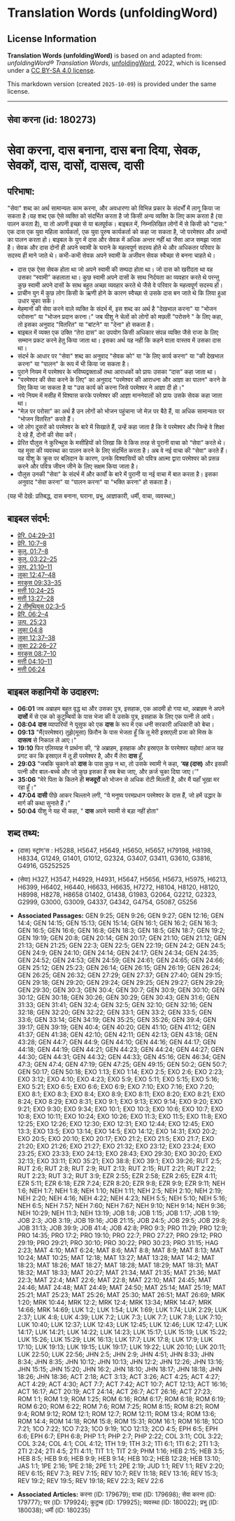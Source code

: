 # Translation Words (unfoldingWord)

## License Information

**Translation Words (unfoldingWord)** is based on and adapted from: _unfoldingWord® Translation Words_, [unfoldingWord](https://unfoldingword.org/utw), 2022, which is licensed under a [CC BY-SA 4.0 license](https://creativecommons.org/licenses/by-sa/4.0/legalcode.en).

This markdown version (created `2025-10-09`) is provided under the same license.



--------------------------------

## सेवा करना (id: 180273)

सेवा करना, दास बनाना, दास बना दिया, सेवक, सेवकों, दास, दासों, दासत्व, दासी
==========================================================================

परिभाषा:
--------

"सेवा" शब्द का अर्थ सामान्यतः काम करना, और अवधारणा को विभिन्न प्रकार के संदर्भों में लागू किया जा सकता है।यह शब्द एक ऐसे व्यक्ति को संदर्भित करता है जो किसी अन्य व्यक्ति के लिए काम करता है (या पालन करता है), या तो अपनी इच्छा से या बलपूर्वक। बाइबल में, निम्नलिखित लोगों में से किसी को "दास:" एक दास एक युवा महिला कार्यकर्ता, एक युवा पुरुष कार्यकर्ता को कहा जा सकता है, जो परमेश्वर और अन्यों का पालन करता हो। बाइबल के युग में दास और सेवक में अधिक अन्तर नहीं था जैसा आज समझा जाता है। सेवक और दास दोनों ही अपने स्वामी के घराने के महत्वपूर्ण सदस्य होते थे और अधिकतर परिवार के सदस्य ही माने जाते थे। कभी\-कभी सेवक अपने स्वामी के अजीवन सेवक स्वैच्छा से बनना चाहते थे।

* दास एक ऐसा सेवक होता था जो अपने स्वामी की सम्पदा होता था। जो दास को खरीदता था वह उसका “स्वामी” कहलाता था। कुछ स्वामी अपने दासों के साथ निर्दयता का व्यवहार करते थे परन्तु कुछ स्वामी अपने दासों के साथ बहुत अच्छा व्यवहार करते थे जैसे वे परिवार के महत्वपूर्ण सदस्य हों।
* प्राचीन युग में कुछ लोग किसी के ऋणी होने के कारण स्वैच्छा से उसके दास बन जाते थे कि लिया हुआ उधार चुका सकें।
* मेहमानों की सेवा करने वाले व्यक्ति के संदर्भ में, इस शब्द का अर्थ है "देखभाल करना" या "भोजन परोसना" या "भोजन प्रदान करना।" जब यीशु ने चेलों को लोगों को मछली "परोसने " के लिए कहा, तो इसका अनुवाद "वितरित" या "बांटने" या "देना" हो सकता है।
* बाइबल में व्यक्त एक उक्ति “तेरा दास” का उपयोग किसी अधिकार संपन्न व्यक्ति जैसे राजा के लिए सम्मान प्रकट करने हेतु किया जाता था। इसका अर्थ यह नहीं कि कहने वाला वास्तव में उसका दास था।
* संदर्भ के आधार पर "सेवा" शब्द का अनुवाद "सेवक को" या "के लिए कार्य करना" या "की देखभाल करना" या "पालन" के रूप में भी किया जा सकता है।
* पुराने नियम में परमेश्वर के भविष्यद्वक्ताओं तथा आराधकों को प्रायः उसका “दास” कहा जाता था।
* "परमेश्वर की सेवा करने के लिए" का अनुवाद "परमेश्वर की आराधना और आज्ञा का पालन" करने के लिए किया जा सकता है या "उस कार्य को करना जिसे परमेश्वर ने आज्ञा दी हो।"
* नये नियम में मसीह में विश्वास करके परमेश्वर की आज्ञा माननेवालों को प्रायः उसके सेवक कहा जाता था।
* "मेज़ पर परोसा" का अर्थ है उन लोगों को भोजन पहुंचाना जो मेज़ पर बैठे हैं, या अधिक सामान्यतः पर "भोजन वितरित" करते हैं।
* जो लोग दूसरों को परमेश्वर के बारे में सिखाते हैं, उन्हें कहा जाता है कि वे परमेश्वर और जिन्हे वे शिक्षा दे रहे हैं, दोनों की सेवा करें।
* प्रेरित पौलुस ने कुरिन्थुस के मसीहियों को लिखा कि वे किस तरह से पुरानी वाचा को “सेवा” करते थे। यह मूसा की व्यवस्था का पालन करने के लिए संदर्भित करता है। अब वे नई वाचा की "सेवा" करते हैं। यह यीशु के क्रूस पर बलिदान के कारण, उनके विश्वासियों को पवित्र आत्मा द्वारा परमेश्वर को प्रसन्न करने और पवित्र जीवन जीने के लिए सक्षम किया जाता है।
* पौलुस उनकी "सेवा" के संदर्भ में और कार्यों के बारे में पुरानी या नई वाचा में बात करता है। इसका अनुवाद "सेवा करना" या "पालन करना" या "भक्ति करना" हो सकता है।

(यह भी देखें: प्रतिबद्ध, दास बनाना, घराना, प्रभु, आज्ञाकारी, धर्मी, वाचा, व्यवस्था,)

बाइबल संदर्भ:
-------------

* [प्रेरि. 04:29–31](https://ref.ly/Acts4:29-Acts4:31)
* [प्रेरि. 10:7–8](https://ref.ly/Acts10:7-Acts10:8)
* [कुलु. 01:7–8](https://ref.ly/Col1:7-Col1:8)
* [कुलु. 03:22–25](https://ref.ly/Col3:22-Col3:25)
* [उत्प. 21:10–11](https://ref.ly/Gen21:10-Gen21:11)
* [लूका 12:47–48](https://ref.ly/Luke12:47-Luke12:48)
* [मरकुस 09:33–35](https://ref.ly/Mark9:33-Mark9:35)
* [मत्ती 10:24–25](https://ref.ly/Matt10:24-Matt10:25)
* [मत्ती 13:27–28](https://ref.ly/Matt13:27-Matt13:28)
* [2 तीमुथियुस 02:3–5](https://ref.ly/2Tim0:0)
* [प्रेरि. 06:2–4](https://ref.ly/Acts6:2-Acts6:4)
* [उत्प. 25:23](https://ref.ly/Gen25:23)
* [लूका 04:8](https://ref.ly/Luke4:8)
* [लूका 12:37–38](https://ref.ly/Luke0:0)
* [लूका 22:26–27](https://ref.ly/Luke22:26-Luke22:27)
* [मरकुस 08:7–10](https://ref.ly/Mark8:7-Mark8:10)
* [मत्ती 04:10–11](https://ref.ly/Matt4:10-Matt4:11)
* [मत्ती 06:24](https://ref.ly/Matt6:24)

बाइबल कहानियों के उदाहरण:
-------------------------

* **06:01** जब अब्राहम बहुत वृद्ध था और उसका पुत्र, इसहाक, एक आदमी हो गया था, अब्राहम ने अपने **दासों** में से एक को कुटुम्बियों के पास भेजा की वे उसके पुत्र, इसहाक के लिए एक पत्नी ले आये।
* **08:04** **दास** व्यापारियों ने यूसुफ को एक **दास** के रूप में एक धनी सरकारी अधिकारी को बेचा।
* **09:13** "मैं(परमेश्वर) तुझे(मूसा) फ़िरौन के पास भेजता हूँ कि तू मेरी इस्राएली प्रजा को मिस्र के **दासत्व** से निकाल ले आए।"
* **19:10** फिर एलिय्याह ने प्रार्थना की, “हे अब्राहम, इसहाक और इस्राएल के परमेश्‍वर यहोवा! आज यह प्रगट कर कि इस्राएल में तू ही परमेश्‍वर है, और मैं तेरा **दास** हूँ,
* **29:03** "जबकि चुकाने को **दास** के पास कुछ न था, तो उसके स्वामी ने कहा, ‘**यह (दास)** और इसकी पत्नी और बाल\-बच्‍चे और जो कुछ इसका है सब बेचा जाए, और क़र्ज चुका दिया जाए।’"
* **35:06** "मेरे पिता के कितने ही **मजदूरों** को भोजन से अधिक रोटी मिलती है, और मैं यहाँ भूखा मर रहा हूँ।"
* **47:04** **दासी** पीछे आकर चिल्‍लाने लगी, “ये मनुष्य परमप्रधान परमेश्‍वर के दास हैं, जो हमें उद्धार के मार्ग की कथा सुनाते हैं।”
* **50:04** यीशु ने यह भी कहा, " **दास** अपने स्वामी से बड़ा नहीं होता"

शब्द तथ्य:
----------

* (दास) स्ट्रांग'स : H5288, H5647, H5649, H5650, H5657, H79198, H8198, H8334, G1249, G1401, G1012, G2324, G3407, G3411, G3610, G3816, G4916, G5252525
* (सेवा) H327, H3547, H4929, H4931, H5647, H5656, H5673, H5975, H6213, H6399, H6402, H6440, H6633, H6635, H7272, H8104, H8120, H8120, H8998, H8278, H8658 G1402, G1438, G1983, G2064, G2212, G2323, G2999, G3000, G3009, G4337, G4342, G4754, G5087, G5256

* **Associated Passages:** GEN 9:25; GEN 9:26; GEN 9:27; GEN 12:16; GEN 14:4; GEN 14:15; GEN 15:13; GEN 15:14; GEN 16:1; GEN 16:2; GEN 16:3; GEN 16:5; GEN 16:6; GEN 16:8; GEN 18:3; GEN 18:5; GEN 18:7; GEN 19:2; GEN 19:19; GEN 20:8; GEN 20:14; GEN 20:17; GEN 21:10; GEN 21:12; GEN 21:13; GEN 21:25; GEN 22:3; GEN 22:5; GEN 22:19; GEN 24:2; GEN 24:5; GEN 24:9; GEN 24:10; GEN 24:14; GEN 24:17; GEN 24:34; GEN 24:35; GEN 24:52; GEN 24:53; GEN 24:59; GEN 24:61; GEN 24:65; GEN 24:66; GEN 25:12; GEN 25:23; GEN 26:14; GEN 26:15; GEN 26:19; GEN 26:24; GEN 26:25; GEN 26:32; GEN 27:29; GEN 27:37; GEN 27:40; GEN 29:15; GEN 29:18; GEN 29:20; GEN 29:24; GEN 29:25; GEN 29:27; GEN 29:29; GEN 29:30; GEN 30:3; GEN 30:4; GEN 30:7; GEN 30:9; GEN 30:10; GEN 30:12; GEN 30:18; GEN 30:26; GEN 30:29; GEN 30:43; GEN 31:6; GEN 31:33; GEN 31:41; GEN 32:4; GEN 32:5; GEN 32:10; GEN 32:16; GEN 32:18; GEN 32:20; GEN 32:22; GEN 33:1; GEN 33:2; GEN 33:5; GEN 33:6; GEN 33:14; GEN 34:19; GEN 35:25; GEN 35:26; GEN 39:4; GEN 39:17; GEN 39:19; GEN 40:4; GEN 40:20; GEN 41:10; GEN 41:12; GEN 41:37; GEN 41:38; GEN 42:10; GEN 42:11; GEN 42:13; GEN 43:18; GEN 43:28; GEN 44:7; GEN 44:9; GEN 44:10; GEN 44:16; GEN 44:17; GEN 44:18; GEN 44:19; GEN 44:21; GEN 44:23; GEN 44:24; GEN 44:27; GEN 44:30; GEN 44:31; GEN 44:32; GEN 44:33; GEN 45:16; GEN 46:34; GEN 47:3; GEN 47:4; GEN 47:19; GEN 47:25; GEN 49:15; GEN 50:2; GEN 50:7; GEN 50:17; GEN 50:18; EXO 1:13; EXO 1:14; EXO 2:5; EXO 2:6; EXO 2:23; EXO 3:12; EXO 4:10; EXO 4:23; EXO 5:9; EXO 5:11; EXO 5:15; EXO 5:16; EXO 5:21; EXO 6:5; EXO 6:6; EXO 6:9; EXO 7:10; EXO 7:16; EXO 7:20; EXO 8:1; EXO 8:3; EXO 8:4; EXO 8:9; EXO 8:11; EXO 8:20; EXO 8:21; EXO 8:24; EXO 8:29; EXO 8:31; EXO 9:1; EXO 9:13; EXO 9:14; EXO 9:20; EXO 9:21; EXO 9:30; EXO 9:34; EXO 10:1; EXO 10:3; EXO 10:6; EXO 10:7; EXO 10:8; EXO 10:11; EXO 10:24; EXO 10:26; EXO 11:3; EXO 11:5; EXO 11:8; EXO 12:25; EXO 12:26; EXO 12:30; EXO 12:31; EXO 12:44; EXO 12:45; EXO 13:3; EXO 13:5; EXO 13:14; EXO 14:5; EXO 14:12; EXO 14:31; EXO 20:2; EXO 20:5; EXO 20:10; EXO 20:17; EXO 21:2; EXO 21:5; EXO 21:7; EXO 21:20; EXO 21:26; EXO 21:27; EXO 21:32; EXO 23:12; EXO 23:24; EXO 23:25; EXO 23:33; EXO 24:13; EXO 28:43; EXO 29:30; EXO 30:20; EXO 32:13; EXO 33:11; EXO 35:21; EXO 38:8; EXO 39:1; EXO 39:26; RUT 2:5; RUT 2:6; RUT 2:8; RUT 2:9; RUT 2:13; RUT 2:15; RUT 2:21; RUT 2:22; RUT 2:23; RUT 3:2; RUT 3:9; EZR 2:55; EZR 2:58; EZR 2:65; EZR 4:11; EZR 5:11; EZR 6:18; EZR 7:24; EZR 8:20; EZR 9:8; EZR 9:9; EZR 9:11; NEH 1:6; NEH 1:7; NEH 1:8; NEH 1:10; NEH 1:11; NEH 2:5; NEH 2:10; NEH 2:19; NEH 2:20; NEH 4:16; NEH 4:22; NEH 4:23; NEH 5:5; NEH 5:10; NEH 5:16; NEH 6:5; NEH 7:57; NEH 7:60; NEH 7:67; NEH 9:10; NEH 9:14; NEH 9:36; NEH 10:29; NEH 11:3; NEH 13:19; JOB 1:8; JOB 1:15; JOB 1:17; JOB 1:19; JOB 2:3; JOB 3:19; JOB 19:16; JOB 21:15; JOB 24:5; JOB 29:5; JOB 29:8; JOB 31:13; JOB 39:9; JOB 41:4; JOB 42:8; PRO 9:3; PRO 11:29; PRO 12:9; PRO 14:35; PRO 17:2; PRO 19:10; PRO 22:7; PRO 27:27; PRO 29:12; PRO 29:19; PRO 29:21; PRO 30:10; PRO 30:22; PRO 30:23; PRO 31:15; HAG 2:23; MAT 4:10; MAT 6:24; MAT 8:6; MAT 8:8; MAT 8:9; MAT 8:13; MAT 10:24; MAT 10:25; MAT 12:18; MAT 13:27; MAT 13:28; MAT 14:2; MAT 18:23; MAT 18:26; MAT 18:27; MAT 18:28; MAT 18:29; MAT 18:31; MAT 18:32; MAT 18:33; MAT 20:27; MAT 21:34; MAT 21:35; MAT 21:36; MAT 22:3; MAT 22:4; MAT 22:6; MAT 22:8; MAT 22:10; MAT 24:45; MAT 24:46; MAT 24:48; MAT 24:49; MAT 24:50; MAT 25:14; MAT 25:19; MAT 25:21; MAT 25:23; MAT 25:26; MAT 25:30; MAT 26:51; MAT 26:69; MRK 1:20; MRK 10:44; MRK 12:2; MRK 12:4; MRK 13:34; MRK 14:47; MRK 14:66; MRK 14:69; LUK 1:2; LUK 1:54; LUK 1:69; LUK 1:74; LUK 2:29; LUK 2:37; LUK 4:8; LUK 4:39; LUK 7:2; LUK 7:3; LUK 7:7; LUK 7:8; LUK 7:10; LUK 10:40; LUK 12:37; LUK 12:43; LUK 12:45; LUK 12:46; LUK 12:47; LUK 14:17; LUK 14:21; LUK 14:22; LUK 14:23; LUK 15:17; LUK 15:19; LUK 15:22; LUK 15:26; LUK 15:29; LUK 16:13; LUK 17:7; LUK 17:8; LUK 17:9; LUK 17:10; LUK 19:13; LUK 19:15; LUK 19:17; LUK 19:22; LUK 20:10; LUK 20:11; LUK 22:50; LUK 22:56; JHN 2:5; JHN 2:9; JHN 4:51; JHN 8:33; JHN 8:34; JHN 8:35; JHN 10:12; JHN 10:13; JHN 12:2; JHN 12:26; JHN 13:16; JHN 15:15; JHN 15:20; JHN 16:2; JHN 18:10; JHN 18:17; JHN 18:18; JHN 18:26; JHN 18:36; ACT 2:18; ACT 3:13; ACT 3:26; ACT 4:25; ACT 4:27; ACT 4:29; ACT 4:30; ACT 7:7; ACT 7:42; ACT 10:7; ACT 12:13; ACT 16:16; ACT 16:17; ACT 20:19; ACT 24:14; ACT 26:7; ACT 26:16; ACT 27:23; ROM 1:1; ROM 1:9; ROM 1:25; ROM 6:16; ROM 6:17; ROM 6:18; ROM 6:19; ROM 6:20; ROM 6:22; ROM 7:6; ROM 7:25; ROM 8:15; ROM 8:21; ROM 9:4; ROM 9:12; ROM 12:1; ROM 12:7; ROM 12:11; ROM 13:4; ROM 13:6; ROM 14:4; ROM 14:18; ROM 15:8; ROM 15:31; ROM 16:1; ROM 16:18; 1CO 7:21; 1CO 7:22; 1CO 7:23; 1CO 9:19; 1CO 12:13; 2CO 4:5; EPH 6:5; EPH 6:6; EPH 6:7; EPH 6:8; PHP 1:1; PHP 2:7; PHP 2:22; COL 3:11; COL 3:22; COL 3:24; COL 4:1; COL 4:12; 1TH 1:9; 1TH 3:2; 1TI 6:1; 1TI 6:2; 2TI 1:3; 2TI 2:24; 2TI 4:5; 2TI 4:11; TIT 1:1; TIT 2:9; PHM 1:16; HEB 2:15; HEB 3:5; HEB 8:5; HEB 9:6; HEB 9:9; HEB 9:14; HEB 10:2; HEB 12:28; HEB 13:10; JAS 1:1; 1PE 2:16; 1PE 2:18; 2PE 1:1; 2PE 2:19; JUD 1:1; REV 1:1; REV 2:20; REV 6:15; REV 7:3; REV 7:15; REV 10:7; REV 11:18; REV 13:16; REV 15:3; REV 19:2; REV 19:5; REV 19:18; REV 22:3; REV 22:6
* **Associated Articles:** करना (ID: 179679); वाचा (ID: 179698); सेवा करना (ID: 179777); घर (ID: 179924); कुटुम्ब (ID: 179925); व्यवस्था (ID: 180022); प्रभु (ID: 180038); धर्मी (ID: 180235)


